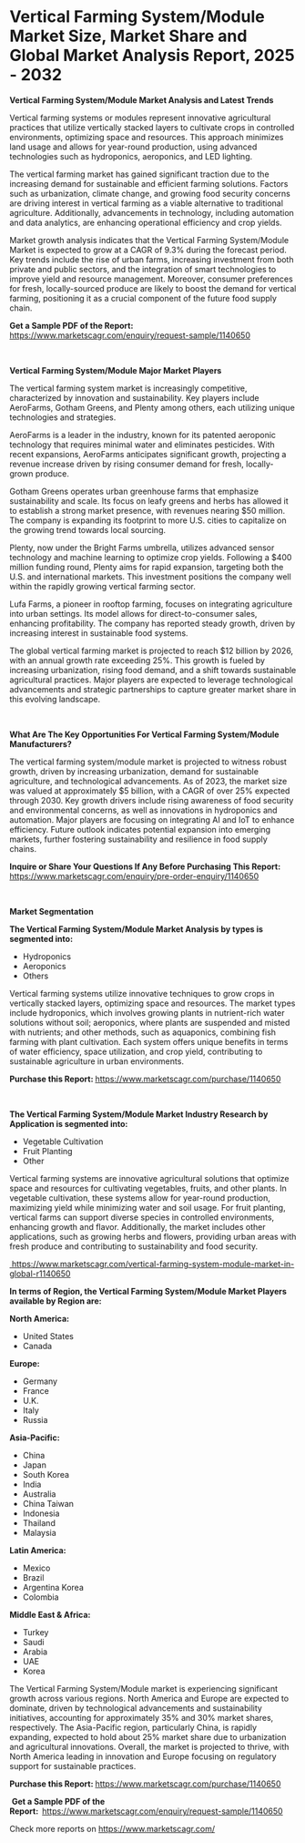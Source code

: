 <p><h1>Vertical Farming System/Module Market Size, Market Share and Global Market Analysis Report, 2025 - 2032</h1></p><p><strong>Vertical Farming System/Module Market Analysis and Latest Trends</strong></p>
<p><p>Vertical farming systems or modules represent innovative agricultural practices that utilize vertically stacked layers to cultivate crops in controlled environments, optimizing space and resources. This approach minimizes land usage and allows for year-round production, using advanced technologies such as hydroponics, aeroponics, and LED lighting. </p><p>The vertical farming market has gained significant traction due to the increasing demand for sustainable and efficient farming solutions. Factors such as urbanization, climate change, and growing food security concerns are driving interest in vertical farming as a viable alternative to traditional agriculture. Additionally, advancements in technology, including automation and data analytics, are enhancing operational efficiency and crop yields.</p><p>Market growth analysis indicates that the Vertical Farming System/Module Market is expected to grow at a CAGR of 9.3% during the forecast period. Key trends include the rise of urban farms, increasing investment from both private and public sectors, and the integration of smart technologies to improve yield and resource management. Moreover, consumer preferences for fresh, locally-sourced produce are likely to boost the demand for vertical farming, positioning it as a crucial component of the future food supply chain.</p></p>
<p><strong>Get a Sample PDF of the Report:&nbsp;</strong> <a href="https://www.marketscagr.com/enquiry/request-sample/1140650?utm_campaign=2041&utm_medium=2&utm_source=Github&utm_content=ia&utm_term=25032025&utm_id=vertical-farming-systemmodule">https://www.marketscagr.com/enquiry/request-sample/1140650</a></p>
<p>&nbsp;</p>
<p><strong>Vertical Farming System/Module Major Market Players</strong></p>
<p><p>The vertical farming system market is increasingly competitive, characterized by innovation and sustainability. Key players include AeroFarms, Gotham Greens, and Plenty among others, each utilizing unique technologies and strategies.</p><p>AeroFarms is a leader in the industry, known for its patented aeroponic technology that requires minimal water and eliminates pesticides. With recent expansions, AeroFarms anticipates significant growth, projecting a revenue increase driven by rising consumer demand for fresh, locally-grown produce.</p><p>Gotham Greens operates urban greenhouse farms that emphasize sustainability and scale. Its focus on leafy greens and herbs has allowed it to establish a strong market presence, with revenues nearing $50 million. The company is expanding its footprint to more U.S. cities to capitalize on the growing trend towards local sourcing.</p><p>Plenty, now under the Bright Farms umbrella, utilizes advanced sensor technology and machine learning to optimize crop yields. Following a $400 million funding round, Plenty aims for rapid expansion, targeting both the U.S. and international markets. This investment positions the company well within the rapidly growing vertical farming sector.</p><p>Lufa Farms, a pioneer in rooftop farming, focuses on integrating agriculture into urban settings. Its model allows for direct-to-consumer sales, enhancing profitability. The company has reported steady growth, driven by increasing interest in sustainable food systems.</p><p>The global vertical farming market is projected to reach $12 billion by 2026, with an annual growth rate exceeding 25%. This growth is fueled by increasing urbanization, rising food demand, and a shift towards sustainable agricultural practices. Major players are expected to leverage technological advancements and strategic partnerships to capture greater market share in this evolving landscape.</p></p>
<p>&nbsp;</p>
<p><strong>What Are The Key Opportunities For Vertical Farming System/Module Manufacturers?</strong></p>
<p><p>The vertical farming system/module market is projected to witness robust growth, driven by increasing urbanization, demand for sustainable agriculture, and technological advancements. As of 2023, the market size was valued at approximately $5 billion, with a CAGR of over 25% expected through 2030. Key growth drivers include rising awareness of food security and environmental concerns, as well as innovations in hydroponics and automation. Major players are focusing on integrating AI and IoT to enhance efficiency. Future outlook indicates potential expansion into emerging markets, further fostering sustainability and resilience in food supply chains.</p></p>
<p><strong>Inquire or Share Your Questions If Any Before Purchasing This Report:</strong> <a href="https://www.marketscagr.com/enquiry/pre-order-enquiry/1140650?utm_campaign=2041&utm_medium=2&utm_source=Github&utm_content=ia&utm_term=25032025&utm_id=vertical-farming-systemmodule">https://www.marketscagr.com/enquiry/pre-order-enquiry/1140650</a></p>
<p>&nbsp;</p>
<p><strong>Market Segmentation</strong></p>
<p><strong>The Vertical Farming System/Module Market Analysis by types is segmented into:</strong></p>
<p><ul><li>Hydroponics</li><li>Aeroponics</li><li>Others</li></ul></p>
<p><p>Vertical farming systems utilize innovative techniques to grow crops in vertically stacked layers, optimizing space and resources. The market types include hydroponics, which involves growing plants in nutrient-rich water solutions without soil; aeroponics, where plants are suspended and misted with nutrients; and other methods, such as aquaponics, combining fish farming with plant cultivation. Each system offers unique benefits in terms of water efficiency, space utilization, and crop yield, contributing to sustainable agriculture in urban environments.</p></p>
<p><strong>Purchase this Report:&nbsp;</strong><a href="https://www.marketscagr.com/purchase/1140650?utm_campaign=2041&utm_medium=2&utm_source=Github&utm_content=ia&utm_term=25032025&utm_id=vertical-farming-systemmodule">https://www.marketscagr.com/purchase/1140650</a></p>
<p>&nbsp;</p>
<p><strong>The Vertical Farming System/Module Market Industry Research by Application is segmented into:</strong></p>
<p><ul><li>Vegetable Cultivation</li><li>Fruit Planting</li><li>Other</li></ul></p>
<p><p>Vertical farming systems are innovative agricultural solutions that optimize space and resources for cultivating vegetables, fruits, and other plants. In vegetable cultivation, these systems allow for year-round production, maximizing yield while minimizing water and soil usage. For fruit planting, vertical farms can support diverse species in controlled environments, enhancing growth and flavor. Additionally, the market includes other applications, such as growing herbs and flowers, providing urban areas with fresh produce and contributing to sustainability and food security.</p></p>
<p><a href="https://www.marketscagr.com/vertical-farming-system-module-market-in-global-r1140650?utm_campaign=2041&utm_medium=2&utm_source=Github&utm_content=ia&utm_term=25032025&utm_id=vertical-farming-systemmodule">&nbsp;https://www.marketscagr.com/vertical-farming-system-module-market-in-global-r1140650</a></p>
<p><strong>In terms of Region, the Vertical Farming System/Module Market Players available by Region are:</strong></p>
<p>
    <p> <strong> North America: </strong>
        <ul>
            <li>United States</li>
            <li>Canada</li>
        </ul>
        </p> 
    <p> <strong> Europe: </strong>
        <ul>
            <li>Germany</li>
            <li>France</li>
            <li>U.K.</li>
            <li>Italy</li>
            <li>Russia</li>
        </ul>
        </p> 
    <p> <strong> Asia-Pacific: </strong>
        <ul>
            <li>China</li>
            <li>Japan</li>
            <li>South Korea</li>
            <li>India</li>
            <li>Australia</li>
            <li>China Taiwan</li>
            <li>Indonesia</li>
            <li>Thailand</li>
            <li>Malaysia</li>
        </ul>
        </p> 
    <p> <strong> Latin America: </strong>
        <ul>
            <li>Mexico</li>
            <li>Brazil</li>
            <li>Argentina Korea</li>
            <li>Colombia</li>
        </ul>
        </p> 
    <p> <strong> Middle East & Africa: </strong>
        <ul>
            <li>Turkey</li>
            <li>Saudi</li>
            <li>Arabia</li>
            <li>UAE</li>
            <li>Korea</li>
        </ul>
    </p>
    </p>
<p><p>The Vertical Farming System/Module market is experiencing significant growth across various regions. North America and Europe are expected to dominate, driven by technological advancements and sustainability initiatives, accounting for approximately 35% and 30% market shares, respectively. The Asia-Pacific region, particularly China, is rapidly expanding, expected to hold about 25% market share due to urbanization and agricultural innovations. Overall, the market is projected to thrive, with North America leading in innovation and Europe focusing on regulatory support for sustainable practices.</p></p>
<p><strong>Purchase this Report: </strong><a href="https://www.marketscagr.com/purchase/1140650?utm_campaign=2041&utm_medium=2&utm_source=Github&utm_content=ia&utm_term=25032025&utm_id=vertical-farming-systemmodule">https://www.marketscagr.com/purchase/1140650</a></p>
<p>&nbsp;<strong>Get a Sample PDF of the Report:&nbsp;&nbsp;</strong><a href="https://www.marketscagr.com/enquiry/request-sample/1140650?utm_campaign=2041&utm_medium=2&utm_source=Github&utm_content=ia&utm_term=25032025&utm_id=vertical-farming-systemmodule">https://www.marketscagr.com/enquiry/request-sample/1140650</a></p>
<p><strong></strong></p>
<p>Check more reports on <a href="https://www.marketscagr.com/?utm_campaign=2041&utm_medium=2&utm_source=Github&utm_content=ia&utm_term=25032025&utm_id=vertical-farming-systemmodule">https://www.marketscagr.com/</a></p>